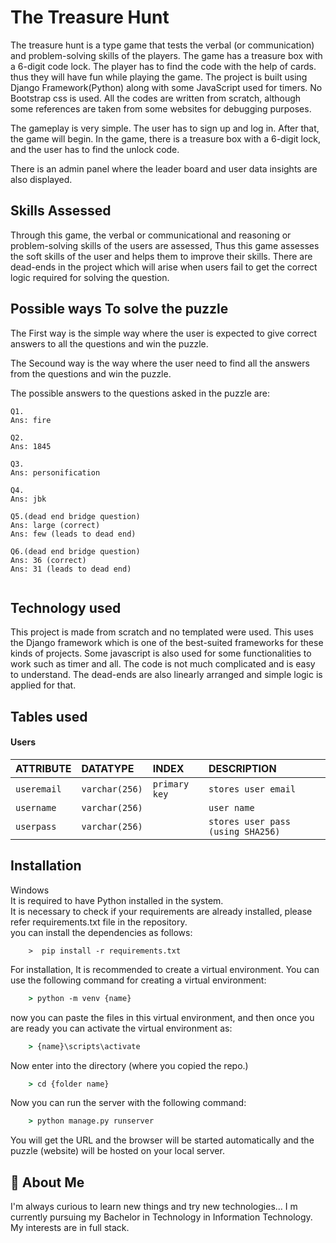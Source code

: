 # The Treasure Hunt

The treasure hunt is a type game that tests the verbal (or communication) and problem-solving skills of the players.
The game has a treasure box with a 6-digit code lock. The player has to find the code with the help of cards. thus they will have fun while playing the game.
The project is built using Django Framework(Python) along with some JavaScript used for timers. No Bootstrap css is used. All the codes are written from scratch, although some references are taken from some websites for debugging purposes.

The gameplay is very simple. The user has to sign up and log in. After that, the game will begin. In the game, there is a treasure box with a 6-digit lock, and the user has to find the unlock code.

There is an admin panel where the leader board and user data insights are also displayed.


## Skills Assessed

Through this game, the verbal or communicational and reasoning or problem-solving skills of the users are assessed, Thus this game assesses the soft skills of the user and helps them to improve their skills.
There are dead-ends in the project which will arise when users fail to get the correct logic required for solving the question.



## Possible ways To solve the puzzle

The First way is the simple way where the user is expected to give correct answers to all the questions and win the puzzle.

The Secound way is the way where the user need to find all the answers from the questions and win the puzzle.

The possible answers to the questions asked in the puzzle are:
```
Q1.  
Ans: fire

Q2.
Ans: 1845

Q3.
Ans: personification

Q4.
Ans: jbk

Q5.(dead end bridge question)
Ans: large (correct)
Ans: few (leads to dead end)

Q6.(dead end bridge question)
Ans: 36 (correct)
Ans: 31 (leads to dead end)
 
``` 

## Technology used
This project is made from scratch and no templated were used. This uses the Django framework which is one of the best-suited frameworks for these kinds of projects. Some javascript is also used for some functionalities to work such as timer and all.
The code is not much complicated and is easy to understand. The dead-ends are also linearly arranged and simple logic is applied for that.

## Tables used 

#### Users

| ATTRIBUTE | DATATYPE | INDEX   | DESCRIPTION|
| :-------- | :------- | :-------- | :-------------|
| `useremail` | `varchar(256)` | `primary key` | `stores user email`|
| `username` | `varchar(256)` | | `user name`|
| `userpass` | `varchar(256)` | | `stores user pass (using SHA256)`|

## Installation
Windows \
It is required to have Python installed in the system.\
It is necessary to check if your requirements are already installed, please refer requirements.txt file in the repository.\
you can install the dependencies as follows:
```
    >  pip install -r requirements.txt
```

For installation, It is recommended to create a virtual environment.
You can use the following command for creating a virtual environment:
```cmd
    > python -m venv {name}
``` 
now you can paste the files in this virtual environment, and then 
once you are ready you can activate the virtual environment as:

```cmd
    > {name}\scripts\activate  
```
Now enter into the directory (where you copied the repo.)
```cmd
    > cd {folder name}
```
Now you can run the server with the following command:
```cmd
    > python manage.py runserver
```
You will get the URL and the browser will be started automatically and the puzzle (website) will be hosted on your local server.

## 🚀 About Me
I'm always curious to learn new things and try new technologies... I m currently pursuing my Bachelor in Technology in Information Technology. My interests are in full stack.
